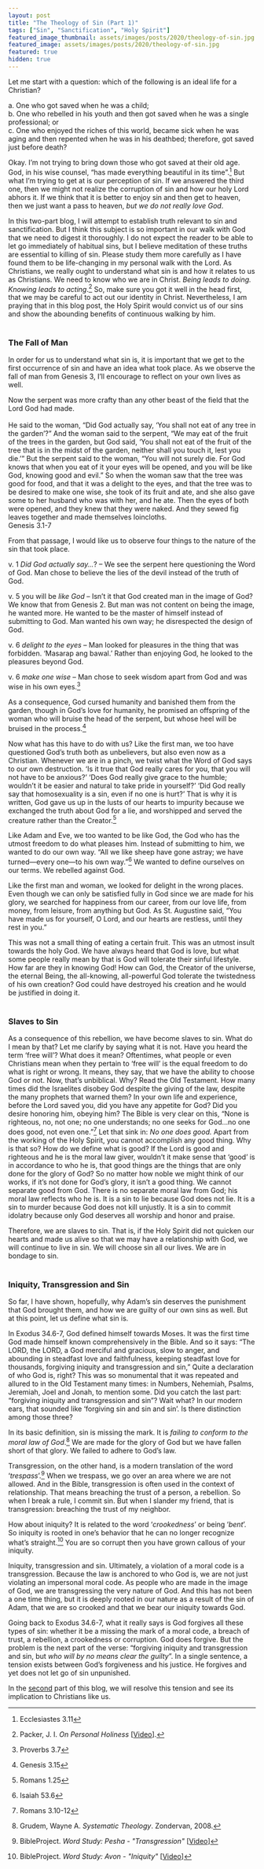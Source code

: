 ```yaml
---
layout: post
title: "The Theology of Sin (Part 1)"
tags: ["Sin", "Sanctification", "Holy Spirit"]
featured_image_thumbnail: assets/images/posts/2020/theology-of-sin.jpg
featured_image: assets/images/posts/2020/theology-of-sin.jpg
featured: true
hidden: true
---
```


Let me start with a question: which of the following is an ideal life for a Christian?

a. One who got saved when he was a child;<br>b. One who rebelled in his youth and then got saved when he was a single professional; or<br>c. One who enjoyed the riches of this world, became sick when he was aging and then repented when he was in his deathbed; therefore, got saved just before death?

Okay. I’m not trying to bring down those who got saved at their old age. God, in his wise counsel, “has made everything beautiful in its time”.[^1] But what I’m trying to get at is our perception of sin. If we answered the third one, then we might not realize the corruption of sin and how our holy Lord abhors it. If we think that it is better to enjoy sin and then get to heaven, then we just want a pass to heaven, *but we do not really love God*.

In this two-part blog, I will attempt to establish truth relevant to sin and sanctification. But I think this subject is so important in our walk with God that we need to digest it thoroughly. I do not expect the reader to be able to let go immediately of habitual sins, but I believe meditation of these truths are essential to killing of sin. Please study them more carefully as I have found them to be life-changing in my personal walk with the Lord. As Christians, we really ought to understand what sin is and how it relates to us as Christians. We need to know who we are in Christ. *Being leads to doing. Knowing leads to acting*.[^2] So, make sure you got it well in the head first, that we may be careful to act out our identity in Christ. Nevertheless, I am praying that in this blog post, the Holy Spirit would convict us of our sins and show the abounding benefits of continuous walking by him. <br><br>

### The Fall of Man

In order for us to understand what sin is, it is important that we get to the first occurrence of sin and have an idea what took place. As we observe the fall of man from Genesis 3, I’ll encourage to reflect on your own lives as well.

Now the serpent was more crafty than any other beast of the field that the Lord God had made.<br><br>He said to the woman, “Did God actually say, ‘You shall not eat of any tree in the garden’?” And the woman said to the serpent, “We may eat of the fruit of the trees in the garden, but God said, ‘You shall not eat of the fruit of the tree that is in the midst of the garden, neither shall you touch it, lest you die.’” But the serpent said to the woman, “You will not surely die. For God knows that when you eat of it your eyes will be opened, and you will be like God, knowing good and evil.” So when the woman saw that the tree was good for food, and that it was a delight to the eyes, and that the tree was to be desired to make one wise, she took of its fruit and ate, and she also gave some to her husband who was with her, and he ate. Then the eyes of both were opened, and they knew that they were naked. And they sewed fig leaves together and made themselves loincloths.<br>Genesis 3.1-7

From that passage, I would like us to observe four things to the nature of the sin that took place.

v. 1 *Did God actually say…*? – We see the serpent here questioning the Word of God. Man chose to believe the lies of the devil instead of the truth of God. 

v. 5 you will be *like God* – Isn’t it that God created man in the image of God? We know that from Genesis 2. But man was not content on being the image, he wanted more. He wanted to be the master of himself instead of submitting to God. Man wanted his own way; he disrespected the design of God.

v. 6 *delight to the eyes* – Man looked for pleasures in the thing that was forbidden. ‘Masarap ang bawal.’ Rather than enjoying God, he looked to the pleasures beyond God.

v. 6 *make one wise* – Man chose to seek wisdom apart from God and was wise in his own eyes.[^3]

As a consequence, God cursed humanity and banished them from the garden, though in God’s love for humanity, he promised an offspring of the woman who will bruise the head of the serpent, but whose heel will be bruised in the process.[^4]

Now what has this have to do with us? Like the first man, we too have questioned God’s truth both as unbelievers, but also even now as a Christian. Whenever we are in a pinch, we twist what the Word of God says to our own destruction. ‘Is it true that God really cares for you, that you will not have to be anxious?’ ‘Does God really give grace to the humble; wouldn’t it be easier and natural to take pride in yourself?’ ‘Did God really say that homosexuality is a sin, even if no one is hurt?’ That is why it is written, God gave us up in the lusts of our hearts to impurity because we exchanged the truth about God for a lie, and worshipped and served the creature rather than the Creator.[^5]

Like Adam and Eve, we too wanted to be like God, the God who has the utmost freedom to do what pleases him. Instead of submitting to him, we wanted to do our own way. “All we like sheep have gone astray; we have turned—every one—to his own way.”[^6] We wanted to define ourselves on our terms. We rebelled against God.

Like the first man and woman, we looked for delight in the wrong places. Even though we can only be satisfied fully in God since we are made for his glory, we searched for happiness from our career, from our love life, from money, from leisure, from anything but God. As St. Augustine said, “You have made us for yourself, O Lord, and our hearts are restless, until they rest in you.”

This was not a small thing of eating a certain fruit. This was an utmost insult towards the holy God. We have always heard that God is love, but what some people really mean by that is God will tolerate their sinful lifestyle. How far are they in knowing God! How can God, the Creator of the universe, the eternal Being, the all-knowing, all-powerful God tolerate the twistedness of his own creation? God could have destroyed his creation and he would be justified in doing it.<br><br>

### Slaves to Sin

As a consequence of this rebellion, we have become slaves to sin. What do I mean by that? Let me clarify by saying what it is not. Have you heard the term ‘free will’? What does it mean? Oftentimes, what people or even Christians mean when they pertain to ‘free will’ is the equal freedom to do what is right or wrong. It means, they say, that we have the ability to choose God or not. Now, that’s unbiblical. Why? Read the Old Testament. How many times did the Israelites disobey God despite the giving of the law, despite the many prophets that warned them? In your own life and experience, before the Lord saved you, did you have any appetite for God? Did you desire honoring him, obeying him? The Bible is very clear on this, “None is righteous, no, not one; no one understands; no one seeks for God…no one does good, not even one.”[^7] Let that sink in: *No one does good.* Apart from the working of the Holy Spirit, you cannot accomplish any good thing. Why is that so? How do we define what is good? If the Lord is good and righteous and he is the moral law giver, wouldn’t it make sense that ‘good’ is in accordance to who he is, that good things are the things that are only done for the glory of God? So no matter how noble we might think of our works, if it’s not done for God’s glory, it isn’t a good thing. We cannot separate good from God. There is no separate moral law from God; his moral law reflects who he is. It is a sin to lie because God does not lie. It is a sin to murder because God does not kill unjustly. It is a sin to commit idolatry because only God deserves all worship and honor and praise.

Therefore, we are slaves to sin. That is, if the Holy Spirit did not quicken our hearts and made us alive so that we may have a relationship with God, we will continue to live in sin. We will choose sin all our lives. We are in bondage to sin.<br><br>

### Iniquity, Transgression and Sin

So far, I have shown, hopefully, why Adam’s sin deserves the punishment that God brought them, and how we are guilty of our own sins as well. But at this point, let us define what sin is. 

In Exodus 34.6-7, God defined himself towards Moses. It was the first time God made himself known comprehensively in the Bible. And so it says: “The LORD, the LORD, a God merciful and gracious, slow to anger, and abounding in steadfast love and faithfulness, keeping steadfast love for thousands, forgiving iniquity and transgression and sin,” Quite a declaration of who God is, right? This was so monumental that it was repeated and allured to in the Old Testament many times: in Numbers, Nehemiah, Psalms, Jeremiah, Joel and Jonah, to mention some. Did you catch the last part: “forgiving iniquity and transgression and sin”? Wait what? In our modern ears, that sounded like ‘forgiving sin and sin and sin’. Is there distinction among those three? 

In its basic definition, sin is missing the mark. It is *failing to conform to the moral law of God*.[^8] We are made for the glory of God but we have fallen short of that glory. We failed to adhere to God’s law.

Transgression, on the other hand, is a modern translation of the word ‘*trespass*’.[^9] When we trespass, we go over an area where we are not allowed. And in the Bible, transgression is often used in the context of relationship. That means breaching the trust of a person, a rebellion. So when I break a rule, I commit sin. But when I slander my friend, that is transgression: breaching the trust of my neighbor.

How about iniquity? It is related to the word ‘*crookedness*’ or being ‘*bent*’. So iniquity is rooted in one’s behavior that he can no longer recognize what’s straight.[^10] You are so corrupt then you have grown callous of your iniquity.

Iniquity, transgression and sin. Ultimately, a violation of a moral code is a transgression. Because the law is anchored to who God is, we are not just violating an impersonal moral code. As people who are made in the image of God, we are transgressing the very nature of God. And this has not been a one time thing, but it is deeply rooted in our nature as a result of the sin of Adam, that we are so crooked and that we bear our iniquity towards God.

Going back to Exodus 34.6-7, what it really says is God forgives all these types of sin: whether it be a missing the mark of a moral code, a breach of trust, a rebellion, a crookedness or corruption. God does forgive. But the problem is the next part of the verse: “forgiving iniquity and transgression and sin, but *who will by no means clear the guilty*”. In a single sentence, a tension exists between God’s forgiveness and his justice. He forgives and yet does not let go of sin unpunished.

In the [second](/theology-of-sin-2) part of this blog, we will resolve this tension and see its implication to Christians like us.

[^1]: Ecclesiastes 3.11
[^2]: Packer, J. I. *On Personal Holiness* [[Video](https://www.youtube.com/watch?v=EDnk-jSz7Z4&t=1563s)].
[^3]: Proverbs 3.7
[^4]: Genesis 3.15
[^5]: Romans 1.25
[^6]: Isaiah 53.6
[^7]: Romans 3.10-12
[^8]: Grudem, Wayne A. *Systematic Theology*. Zondervan, 2008.
[^9]: BibleProject. *Word Study: Pesha - "Transgression"* [[Video](https://www.youtube.com/watch?v=cq-r9FFN5ew)]
[^10]: BibleProject. *Word Study: Avon - "Iniquity"* [[Video](https://www.youtube.com/watch?v=w1zkwkI9oAw)]